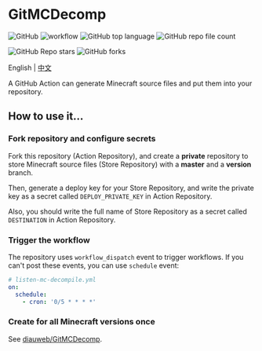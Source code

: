 # GitMCDecomp

![GitHub](https://img.shields.io/github/license/Nickid2018/GitMCDecomp)
![workflow](https://github.com/Nickid2018/GitMCDecomp/actions/workflows/listen-mc-decompile.yml/badge.svg)
![GitHub top language](https://img.shields.io/github/languages/top/Nickid2018/GitMCDecomp)
![GitHub repo file count](https://img.shields.io/github/directory-file-count/Nickid2018/GitMCDecomp)

![GitHub Repo stars](https://img.shields.io/github/stars/Nickid2018/GitMCDecomp?style=social)
![GitHub forks](https://img.shields.io/github/forks/Nickid2018/GitMCDecomp?style=social)

English | [中文](README-zh_CN.md)

A GitHub Action can generate Minecraft source files and put them into your repository.

## How to use it...

### Fork repository and configure secrets

Fork this repository (Action Repository), and create a **private** repository to store
Minecraft source files (Store Repository) with a **master** and a **version** branch.

Then, generate a deploy key for your Store Repository, and write the private key as
a secret called `DEPLOY_PRIVATE_KEY` in Action Repository.

Also, you should write the full name of Store Repository as a secret called
`DESTINATION` in Action Repository.

### Trigger the workflow

The repository uses `workflow_dispatch` event to trigger workflows. 
If you can't post these events, you can use `schedule` event:

```yaml
# listen-mc-decompile.yml
on:
  schedule:
    - cron: '0/5 * * * *'
```

### Create for all Minecraft versions once

See [diauweb/GitMCDecomp](https://github.com/diauweb/GitMCDecomp).